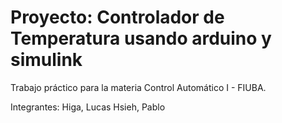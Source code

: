 # Proyecto: Controlador de Temperatura usando arduino y simulink

Trabajo práctico para la materia Control Automático I - FIUBA.

Integrantes: Higa, Lucas
             Hsieh, Pablo 
